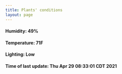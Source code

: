```yaml
---
title: Plants' conditions
layout: page
---
```



#### Humidity: 49%
#### Temperature: 71F
#### Lighting: Low
#### Time of last update: Thu Apr 29 08:33:01 CDT 2021
